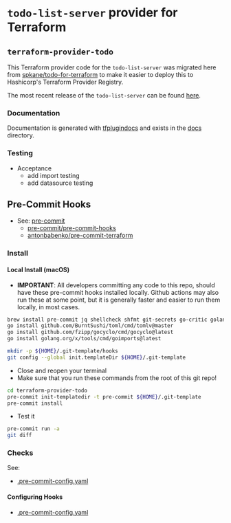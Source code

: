 # `todo-list-server` provider for Terraform

## `terraform-provider-todo`

This Terraform provider code for the `todo-list-server` was migrated here from [spkane/todo-for-terraform](https://github.com/spkane/todo-for-terraform/tree/master/terraform-provider-todo) to make it easier to deploy this to Hashicorp's Terraform Provider Registry.

The most recent release of the `todo-list-server` can be found [here](https://github.com/spkane/todo-for-terraform/releases).

### Documentation

Documentation is generated with [tfplugindocs](https://github.com/hashicorp/terraform-plugin-docs) and exists in the [docs](./docs/) directory.

### Testing

* Acceptance
  * add import testing
  * add datasource testing

## Pre-Commit Hooks

* See: [pre-commit](https://pre-commit.com/)
  * [pre-commit/pre-commit-hooks](https://github.com/pre-commit/pre-commit-hooks)
  * [antonbabenko/pre-commit-terraform](https://github.com/antonbabenko/pre-commit-terraform)

### Install

#### Local Install (macOS)

* **IMPORTANT**: All developers committing any code to this repo, should have these pre-commit hooks installed locally. Github actions may also run these at some point, but it is generally faster and easier to run them locally, in most cases.

```sh
brew install pre-commit jq shellcheck shfmt git-secrets go-critic golangci-lint
go install github.com/BurntSushi/toml/cmd/tomlv@master
go install github.com/fzipp/gocyclo/cmd/gocyclo@latest
go install golang.org/x/tools/cmd/goimports@latest

mkdir -p ${HOME}/.git-template/hooks
git config --global init.templateDir ${HOME}/.git-template
```

* Close and reopen your terminal
* Make sure that you run these commands from the root of this git repo!

```sh
cd terraform-provider-todo
pre-commit init-templatedir -t pre-commit ${HOME}/.git-template
pre-commit install
```

* Test it

```sh
pre-commit run -a
git diff
```

### Checks

See:

* [.pre-commit-config.yaml](./.pre-commit-config.yaml)

#### Configuring Hooks

* [.pre-commit-config.yaml](./.pre-commit-config.yaml)
